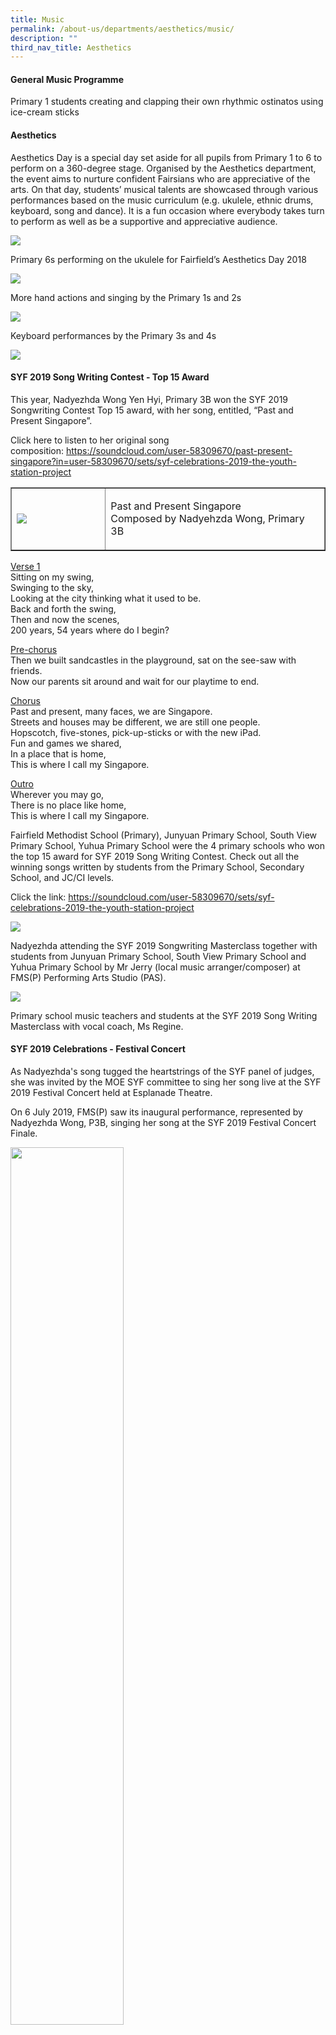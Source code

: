 ```yaml
---
title: Music
permalink: /about-us/departments/aesthetics/music/
description: ""
third_nav_title: Aesthetics
---
```

<h4><strong>General Music Programme</strong></h4>
<p>Primary 1 students creating and clapping their own rhythmic ostinatos using ice-cream sticks</p>
<h4><strong>Aesthetics</strong></h4>
<p>Aesthetics Day is a special day set aside for all pupils from Primary 1 to 6 to perform on a 360-degree stage. Organised by the Aesthetics department, the event aims to nurture confident Fairsians who are appreciative of the arts. On that day, students&rsquo; musical talents are showcased through various performances based on the music curriculum (e.g. ukulele, ethnic drums, keyboard, song and dance). It is a fun occasion where everybody takes turn to perform as well as be a supportive and appreciative audience.</p>
<img src="/images/mus.jpg">
<p>Primary 6s performing on the ukulele for Fairfield&rsquo;s Aesthetics Day 2018</p>
<img src="/images/mus1.jpg">
<p>More hand actions and singing by the Primary 1s and 2s</p>
<img src="/images/mus2.jpg">
<p>Keyboard performances by the Primary 3s and 4s</p>
<img src="/images/mus3.jpg">
<h4><strong>SYF 2019 Song Writing Contest - Top 15 Award</strong></h4>
<p>This year, Nadyezhda Wong Yen Hyi, Primary 3B won the SYF 2019 Songwriting Contest Top 15 award, with her song, entitled, &ldquo;Past and Present Singapore&rdquo;.</p>
<p>Click here to listen to her original song composition:&nbsp;<a href="https://soundcloud.com/user-58309670/past-present-singapore?in=user-58309670/sets/syf-celebrations-2019-the-youth-station-project" target="">https://soundcloud.com/user-58309670/past-present-singapore?in=user-58309670/sets/syf-celebrations-2019-the-youth-station-project</a></p>
<table style="border-collapse: collapse; width: 100%;" border="1">
<tbody>
<tr>
<td style="width: 30%;"><img src="/images/mus4.jpg"></td>
<td style="width: 70%;">
<div>
<p>Past and Present Singapore<br />Composed by Nadyehzda Wong, Primary 3B</p>
</div>
</td>
</tr>
</tbody>
</table>
<p><u>Verse 1<br /></u>Sitting on my swing,<br />Swinging to the sky,<br />Looking at the city thinking what it used to be.<br />Back and forth the swing,<br />Then and now the scenes,<br />200 years, 54 years where do I begin?</p>
<p><u>Pre-chorus<br /></u>Then we built sandcastles in the playground, sat on the see-saw with friends.&nbsp;<br />Now our parents sit around and wait for our playtime to end.&nbsp;</p>
<p><u>Chorus<br /></u>Past and present, many faces, we are Singapore.<br />Streets and houses may be different, we are still one people.&nbsp;<br />Hopscotch, five-stones, pick-up-sticks or with the new iPad.<br />Fun and games we shared,<br />In a place that is home,<br />This is where I call my Singapore.&nbsp;</p>
<p><u>Outro<br /></u>Wherever you may go,<br />There is no place like home,<br />This is where I call my Singapore.</p>
<p>Fairfield Methodist School (Primary), Junyuan Primary School, South View Primary School, Yuhua Primary School were the 4 primary schools who won the top 15 award for SYF 2019 Song Writing Contest. Check out all the winning songs written by students from the Primary School, Secondary School, and JC/CI levels.&nbsp;</p>
<p>Click the link:&nbsp;<a href="https://soundcloud.com/user-58309670/sets/syf-celebrations-2019-the-youth-station-project" target="">https://soundcloud.com/user-58309670/sets/syf-celebrations-2019-the-youth-station-project</a></p>
<img src="/images/mus5.jpg">
<p>Nadyezhda attending the SYF 2019 Songwriting Masterclass together with students from Junyuan Primary School, South View Primary School and Yuhua Primary School by Mr Jerry (local music arranger/composer) at FMS(P) Performing Arts Studio (PAS).</p>
<img src="/images/mus6.jpg">
<p>Primary school music teachers and students at the SYF 2019 Song Writing Masterclass with vocal coach, Ms Regine.&nbsp;</p>
<h4><strong>SYF 2019 Celebrations - Festival Concert&nbsp;</strong></h4>
<p>As Nadyezhda's song tugged the heartstrings of the SYF panel of judges, she was invited by the MOE SYF committee to sing her song live at the SYF 2019 Festival Concert held at Esplanade Theatre.&nbsp;</p>
<p>On 6 July 2019, FMS(P) saw its inaugural performance, represented by Nadyezhda Wong, P3B, singing her song at the SYF 2019 Festival Concert Finale.</p>
<img style="width: 60%;" src="/images/mus7.jpg" /><br>
<img style="width: 60%;" src="/images/mus8.jpg" /><br>
<img style="width: 60%;" src="/images/mus9.jpg" />
<p>Nadyezhda with other performers from the Primary school, Secondary school and JC/CI levels at SYF 2019 Festival Concert Finale on 6 July 2019 at Esplanade Theatre!</p>
<h4><strong>SYF 2019 Celebrations - Youth Station Project</strong></h4>
<p>On Saturday, 7 July 2019, Nadyezhda also performed her song at the Esplanade Outdoor Theatre to reach out to the wider community.</p>
<img style="width: 60%;" src="/images/mus10.jpg" /><br>
<img style="width: 60%;" src="/images/mus11.jpg" /><br>
<p>All students performers who won the Top 15 Awards for SYF 2019 Song Writing Contest from Primary School, Secondary School and Junior Colleges/Centralized Institution levels.</p>
<img style="width: 60%;" src="/images/mus12.jpg" /><br>
<table style="border-collapse: collapse; width: 100%;" border="1">
<tbody>
<tr>
<td style="width: 30%;"><img src="/images/mus13.jpg" /></td>
<td style="width: 70%;">
<p>Nadyezhda with her music teacher who guided her throughout this period, Mrs Serena Chan.</p>
</td>
</tr>
</tbody>
</table>
<h4><strong>SYF 2019 Celebrations @ The Community</strong></h4>
<p>On Saturday, 6 July, 2019, we also saw our young talent &ndash; Sarah Nicole Cheok, P2J, who was invited by MOE to represent FMS(P) and perform at Kampung Admiralty Community Plaza to reach out to the community through dance. Her performance was very well received by the audience at Kampung Admiralty Community Plaza.&nbsp;</p>
<p>Well done, Sarah!</p>
<img style="width: 60%;" src="/images/mus14.jpg" /><br>
<img style="width: 60%;" src="/images/mus15.jpg" />
<h4><strong>130th Founder&rsquo;s Day Theme Song Writing Masterclass and Mentoring Session</strong></h4>
<p>To allow our students an opportunity to learn more about songwriting and appreciate works from local composers, we engaged a professional from the creative industry and ex-Fairsian, Ms Elaine Chan. She mentored the student songwriters who composed the winning theme song and guided them on how to enhance it. She also conducted a masterclass for all interested students and shared tips on songwriting. The students also had a fun time singing famous NDP tunes composed by Ms Chan such as NDP 2005 theme song &ldquo;Reach out for the skies&rdquo; and NDP 2013 theme song &ldquo;One Singapore&rdquo;. Students even had a chance to co-create a song together with her! What a musical treat it was for our Fairsians! The masterclass was held on 3 July 2018 at the FMS(P) Performing Arts Studio (PAS).</p>
<img src="/images/mus16.jpg">
<img src="/images/mus17.jpg">
<img src="/images/mus18.jpg">
<img src="/images/mus19.jpg">
<h4><strong>Youth Arts Workshops</strong></h4>
<p><strong>Coding Workshop</strong></p>
<img src="/images/mus20.jpg"><br>
<img src="/images/mus21.jpg">
<p><strong>Acoustic Guitar Workshop</strong></p>
<img style="width: 60%;" src="/images/mus22.jpg" />
<h4><strong>SYF Songwriting Competition 2018</strong></h4>
<p>Congratulations Fairsians for doing us proud! This year, our students participated in the SYF 2018 Songwriting Contest and they clinched an award! Josher Lo and Joel Tan of 6G won the consolation award for their original song titled &ldquo;We are the Youth&rdquo;.<br />Click on this link to see more details:<br /><a href="https://www.singaporeyouthfestival.sg/general/results-of-syf-2018-theme-motif-design-n-song-writing-contest" target="">https://www.singaporeyouthfestival.sg/general/results-of-syf-2018-theme-motif-design-n-song-writing-contest</a></p>
<img style="width: 60%;" src="/images/mus23.jpg" />
<img style="width: 60%;" src="/images/mus24.jpg" />
<img style="width: 60%;" src="/images/mus25.jpg" />
<p>Left: Josher singing and playing the flute during the recording session. Right: Joel playing the drums for recording.</p>
<h4><strong>Official launch of Youth Station at National Library Board (NLB), Singapore on 7 July 2018</strong></h4>
<img style="width: 60%;" src="/images/mus26.jpg" /><br>
<img style="width: 60%;" src="/images/mus27.jpg" />
<h4><strong>Live Concert! 8 July 2018 @ National Library Board (NLB), Singapore Ground Plaza</strong></h4>
<img style="width: 60%;" src="/images/mus28.jpg" />
<img style="width: 60%;" src="/images/mus29.jpg" />
<img style="width: 60%;" src="/images/mus30.jpg" />
<h4><strong>130th Founder&rsquo;s Day Theme Song Writing Contest</strong></h4>
<p>This contest, which was a joint effort with Fairfield Methodist School (Secondary) saw a total of 11 entries. 5 songs were selected based on the three criteria &ndash; melody, lyrics and arrangement. All winners received a crystal plaque and a professional music recording experience. To extend our their musical learning, the songwriters of the winning theme song will also attend a mentoring session conducted by a professional from the creative industry.</p>
<p>Congratulations to all winners! (By no order of rank)</p>
<table>
<tbody>
<tr>
<th><span style="background-color: #ffff00;">No.</span></th>
<th><span style="background-color: #ffff00;">Name of Student(s)</span></th>
<th><span style="background-color: #ffff00;">Class</span></th>
<th><span style="background-color: #ffff00;">School</span></th>
<th><span style="background-color: #ffff00;">Song Title</span></th>
<th><span style="background-color: #ffff00;">&nbsp;Award</span></th>
</tr>
<tr>
<td>1.</td>
<td>Ang Jan Tsi, Leo Kit Yee and Natalie Hu</td>
<td>6H</td>
<td>FMS(P)</td>
<td>One Fairfield Family</td>
<td>&nbsp;Overall Winner</td>
</tr>
<tr>
<td>2.</td>
<td>Wong Yen Hyi, Nadyezhda</td>
<td>2C</td>
<td>FMS(P)</td>
<td>The Fairfield Song</td>
<td>Top 4 FInalists</td>
</tr>
<tr>
<td>3.&nbsp;</td>
<td>Sarah Yeo Shu En&nbsp;</td>
<td>4D</td>
<td>FMS(P)&nbsp;</td>
<td>One Fairfield</td>
<td>Top 4 FInalists&nbsp;</td>
</tr>
<tr>
<td>4.&nbsp;</td>
<td>Tan Rei Soong Joel</td>
<td>6G</td>
<td>FMS(P)&nbsp;</td>
<td>130 Years of Grace&nbsp;</td>
<td>Top 4 FInalists&nbsp;</td>
</tr>
<tr>
<td>5.&nbsp;</td>
<td>Song Yi Ci, Dahlia Tay and Leia Mow&nbsp;</td>
<td>2B</td>
<td>FMS(S)&nbsp;</td>
<td>One Fairfield</td>
<td>Top 4 FInalists</td>
</tr>
</tbody>
</table>
<p style="text-align: right;">Updated as at Term 3, 2019</p>